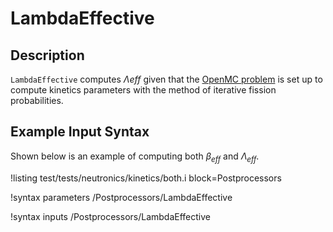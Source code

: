 # LambdaEffective

## Description

`LambdaEffective` computes $\Lambda{eff}$ given that the [OpenMC problem](OpenMCCellAverageProblem.md) is set up to compute kinetics parameters with the method of iterative fission probabilities.

## Example Input Syntax

Shown below is an example of computing both $\beta_{eff}$ and $\Lambda_{eff}$.

!listing test/tests/neutronics/kinetics/both.i
  block=Postprocessors

!syntax parameters /Postprocessors/LambdaEffective

!syntax inputs /Postprocessors/LambdaEffective
